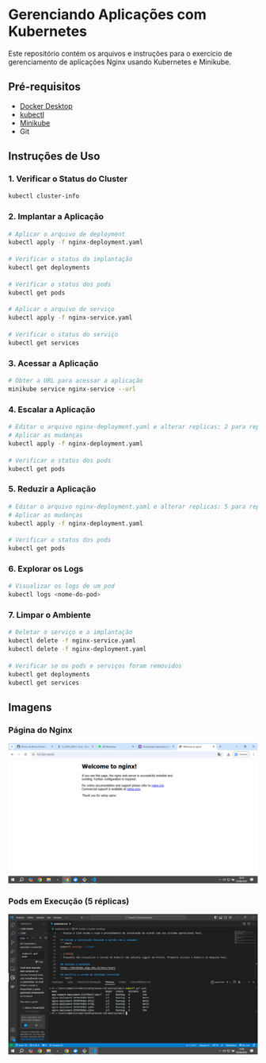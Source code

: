 # Gerenciando Aplicações com Kubernetes

Este repositório contém os arquivos e instruções para o exercício de gerenciamento de aplicações Nginx usando Kubernetes e Minikube.

## Pré-requisitos

- [Docker Desktop](https://docs.docker.com/desktop/setup/install/windows-install/)
- [kubectl](https://kubernetes.io/pt-br/docs/tasks/tools/)
- [Minikube](https://minikube.sigs.k8s.io/docs/start)
- Git

## Instruções de Uso

### 1. Verificar o Status do Cluster

```bash
kubectl cluster-info
```

### 2. Implantar a Aplicação

```bash
# Aplicar o arquivo de deployment
kubectl apply -f nginx-deployment.yaml

# Verificar o status da implantação
kubectl get deployments

# Verificar o status dos pods
kubectl get pods

# Aplicar o arquivo de serviço
kubectl apply -f nginx-service.yaml

# Verificar o status do serviço
kubectl get services
```

### 3. Acessar a Aplicação

```bash
# Obter a URL para acessar a aplicação
minikube service nginx-service --url
```

### 4. Escalar a Aplicação

```bash
# Editar o arquivo nginx-deployment.yaml e alterar replicas: 2 para replicas: 5
# Aplicar as mudanças
kubectl apply -f nginx-deployment.yaml

# Verificar o status dos pods
kubectl get pods
```

### 5. Reduzir a Aplicação

```bash
# Editar o arquivo nginx-deployment.yaml e alterar replicas: 5 para replicas: 1
# Aplicar as mudanças
kubectl apply -f nginx-deployment.yaml

# Verificar o status dos pods
kubectl get pods
```

### 6. Explorar os Logs

```bash
# Visualizar os logs de um pod
kubectl logs <nome-do-pod>
```

### 7. Limpar o Ambiente

```bash
# Deletar o serviço e a implantação
kubectl delete -f nginx-service.yaml
kubectl delete -f nginx-deployment.yaml

# Verificar se os pods e serviços foram removidos
kubectl get deployments
kubectl get services
```

## Imagens

### Página do Nginx
![Página do Nginx](imagens/nginx-page.png)

### Pods em Execução (5 réplicas)
![Pods em Execução](imagens/pods-running.png)